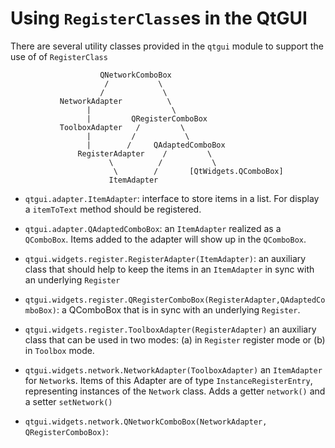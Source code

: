 






# Using `RegisterClass`es in the QtGUI

There are several utility classes provided in the `qtgui` module to 
support the use of of `RegisterClass`



                        QNetworkComboBox
                         /           \
                        /             \
               NetworkAdapter          \
                     |                  \
                     |         QRegisterComboBox
               ToolboxAdapter   /         \
                     |         /           \
                     |        /     QAdaptedComboBox
                   RegisterAdapter    /         \
                          \          /           \
                           \        /       [QtWidgets.QComboBox]
                          ItemAdapter


* `qtgui.adapter.ItemAdapter`:
  interface to store items in a list. For display a `itemToText`
  method should be registered.

* `qtgui.adapter.QAdaptedComboBox`:
  an `ItemAdapter` realized as a `QComboBox`. Items added to the
  adapter will show up in the `QComboBox`.

* `qtgui.widgets.register.RegisterAdapter(ItemAdapter)`:
  an auxiliary class that should help to keep the items in an
  `ItemAdapter` in sync with an underlying `Register`


* `qtgui.widgets.register.QRegisterComboBox(RegisterAdapter,QAdaptedComboBox)`:
  a QComboBox that is in sync with an underlying `Register`.

* `qtgui.widgets.register.ToolboxAdapter(RegisterAdapter)`
  an auxiliary class that can be used in two modes: (a) in `Register`
  register mode or (b) in `Toolbox` mode.

* `qtgui.widgets.network.NetworkAdapter(ToolboxAdapter)`
  an `ItemAdapter` for `Network`s. Items of this Adapter are of type
  `InstanceRegisterEntry`, representing instances of the `Network`
  class. Adds a getter `network()` and a setter `setNetwork()`

* `qtgui.widgets.network.QNetworkComboBox(NetworkAdapter, QRegisterComboBox)`:
